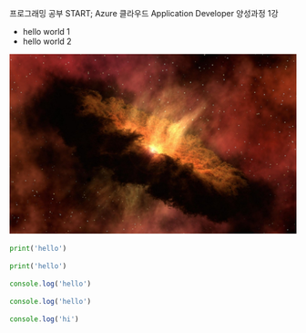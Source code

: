 프로그래밍 공부 START; Azure 클라우드 Application Developer 양성과정 1강

* hello world 1
* hello world 2

![빅뱅이론 이미지](img/bigbang.jpg)

```python
print('hello')
```

```py
print('hello')
```

```javascript
console.log('hello')
```

```js
console.log('hello')
```

```js
console.log('hi')
```